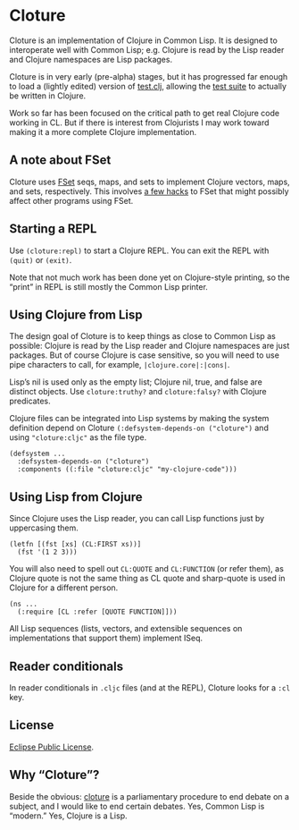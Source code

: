 # Cloture

Cloture is an implementation of Clojure in Common Lisp. It is designed to interoperate well with Common Lisp; e.g. Clojure is read by the Lisp reader and Clojure namespaces are Lisp packages.

Cloture is in very early (pre-alpha) stages, but it has progressed far enough to load a (lightly edited) version of [test.clj][], allowing the [test suite][] to actually be written in Clojure.

Work so far has been focused on the critical path to get real Clojure code working in CL. But if there is interest from Clojurists I may work toward making it a more complete Clojure implementation.

## A note about FSet

Cloture uses [FSet][] seqs, maps, and sets to implement Clojure vectors, maps, and sets, respectively. This involves [a few hacks][fset-hacks] to FSet that might possibly affect other programs using FSet.

## Starting a REPL

Use `(cloture:repl)` to start a Clojure REPL. You can exit the REPL with `(quit)` or `(exit)`.

Note that not much work has been done yet on Clojure-style printing, so the “print” in REPL is still mostly the Common Lisp printer.

## Using Clojure from Lisp

The design goal of Cloture is to keep things as close to Common Lisp as possible: Clojure is read by the Lisp reader and Clojure namespaces are just packages. But of course Clojure is case sensitive, so you will need to use pipe characters to call, for example, `|clojure.core|:|cons|`.

Lisp’s nil is used only as the empty list; Clojure nil, true, and false are distinct objects. Use `cloture:truthy?` and `cloture:falsy?` with Clojure predicates.

Clojure files can be integrated into Lisp systems by making the system definition depend on Cloture `(:defsystem-depends-on ("cloture")` and using `"cloture:cljc"` as the file type.

    (defsystem ...
      :defsystem-depends-on ("cloture")
      :components ((:file "cloture:cljc" "my-clojure-code")))

## Using Lisp from Clojure

Since Clojure uses the Lisp reader, you can call Lisp functions just by uppercasing them.

    (letfn [(fst [xs] (CL:FIRST xs))]
      (fst '(1 2 3)))

You will also need to spell out `CL:QUOTE` and `CL:FUNCTION` (or refer them), as Clojure quote is not the same thing as CL quote and sharp-quote is used in Clojure for a different person.

    (ns ...
      (:require [CL :refer [QUOTE FUNCTION]]))

All Lisp sequences (lists, vectors, and extensible sequences on
implementations that support them) implement ISeq.

## Reader conditionals

In reader conditionals in `.cljc` files (and at the REPL), Cloture looks for a `:cl` key.

## License

[Eclipse Public License][EPL].

## Why “Cloture”?

Beside the obvious: [cloture][] is a parliamentary procedure to end debate on a subject, and I would like to end certain debates. Yes, Common Lisp is “modern.” Yes, Clojure is a Lisp.

[Clozure]: https://ccl.clozure.com/docs/ccl.html
[cloture]: https://en.wikipedia.org/wiki/Cloture
[EPL]: https://opensource.org/licenses/EPL-1.0
[ClojureScript]: https://clojurescript.org/
[FSet]: https://github.com/slburson/fset
[fset-hacks]: https://github.com/ruricolist/cloture/blob/master/fset-hacks.lisp
[test.clj]: https://github.com/ruricolist/cloture/blob/master/clojure/test.cljc
[test suite]: https://github.com/ruricolist/cloture/blob/master/t/cloture-tests.cljc
